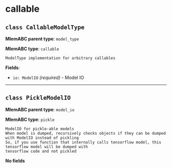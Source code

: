 # callable

## `class CallableModelType`

**MlemABC parent type**: `model_type`

**MlemABC type**: `callable`

    ModelType implementation for arbitrary callables

**Fields**:

- `io: ModelIO` _(required)_ - Model IO

---

## `class PickleModelIO`

**MlemABC parent type**: `model_io`

**MlemABC type**: `pickle`

    ModelIO for pickle-able models
    When model is dumped, recursively checks objects if they can be dumped
    with ModelIO instead of pickling
    So, if you use function that internally calls tensorflow model, this
    tensorflow model will be dumped with
    tensorflow code and not pickled

**No fields**
